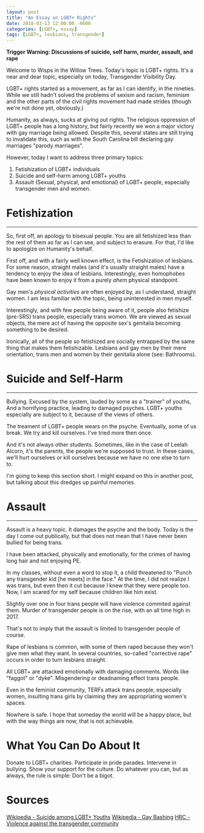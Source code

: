 ```yaml
---
layout: post
title: "An Essay on LGBT+ Rights"
date: 2018-03-13 12:00:00 -0600
categories: [LGBT+, essay]
tags: [LGBT+, lesbians, transgender]
---
```


**Trigger Warning: Discussions of suicide, self harm, murder, assault, and rape**

Welcome to Wisps in the Willow Trees.
Today's topic is LGBT+ rights. It's a near and dear topic, especially on today,
Transgender Visibility Day.

LGBT+ rights started as a movement, as far as I can identify, in the nineties.
While we still hadn't solved the problems of sexism and racism, feminism and the
other parts of the civil rights movement had made strides (though we're not done
yet, obviously.)

Humanity, as always, sucks at giving out rights. The religious oppression of
LGBT+ people has a long history, but fairly recently we won a major victory with
gay marriage being allowed. Despite this, several states are still trying to
invalidate this, such as with the South Carolina bill declaring gay marriages
"parody marriages".

However, today I want to address three primary topics:

1. Fetishization of LGBT+ individuals
2. Suicide and self-harm among LGBT+ youths
3. Assault (Sexual, physical, and emotional) of LGBT+ people, especially
transgender men and women.

# Fetishization
---
So, first off, an apology to bisexual people. You are all fetishized less
than the rest of them as far as I can see, and subject to erasure. For that,
I'd like to apologize on Humanity's behalf.

First off, and with a fairly well known effect, is the Fetishization of
lesbians. For some reason, straight males (and it's usually straight males)
have a tendency to enjoy the idea of lesbians. Interestingly, even homophobes
have been known to enjoy it from a purely *ahem* physical standpoint.

Gay men's *physical activities* are often enjoyed by, as I understand,
straight women. I am less familiar with the topic, being uninterested in men
myself.

Interestingly, and with few people being aware of it, people also fetishize
(pre-SRS) trans people, especially trans women. We are viewed as sexual objects,
the mere act of having the opposite sex's genitalia becoming something to be
desired.

Ironically, all of the people so fetishized are socially entrapped by the same
thing that makes them fetishizable. Lesbians and gay men by their mere
orientation, trans men and women by their genitalia alone (see: Bathrooms).

# Suicide and Self-Harm
---
Bullying. Excused by the system, lauded by some as a "trainer" of youths,
And a horrifying practice, leading to damaged psyches. LGBT+ youths especially
are subject to it, because of the views of others.

The treament of LGBT+ people wears on the psyche. Eventually, some of us break.
We try and kill ourselves. I've tried more then once.

And it's not always other students. Sometimes, like in the case of Leelah Alcorn,
it's the parents, the people we're supposed to trust. In these cases, we'll hurt
ourselves or kill ourselves because we have no one else to turn to.

I'm going to keep this section short. I might expand on this in another post,
but talking about this dredges up painful memories.

# Assault
---
Assault is a heavy topic. It damages the psyche and the body.
Today is the day I come out publically, but that does not mean that I have never
been bullied for being trans.

I have been attacked, physically and emotionally, for the crimes of having long
hair and not enjoying PE.

In my classes, without even a word to stop it, a child threatened to "Punch any
transgender kid [he meets] in the face." At the time, I did not realize I was
trans, but even then it cut because I knew that they were people too. Now, I am
scared for my self because children like him exist.

Slightly over one in four trans people will have violence commited against them.
Murder of transgender people is on the rise, with an all time high in 2017.

That's not to imply that the assault is limited to transgender people of course.

Rape of lesbians is common, with some of them raped because they won't give men
what they want. In several countries, so-called "corrective rape" occurs in
order to turn lesbians straight.

All LGBT+ are attacked emotionally with damaging comments. Words like "faggot"
or "dyke". Misgendering or deadnaming effect trans people.

Even in the feminist community, TERFs attack trans people, especially women,
insulting trans girls by claiming they are appropriating women's spaces.

Nowhere is safe. I hope that someday the world will be a happy place, but with
the way things are now, that is not achievable.

# What You Can Do About It
Donate to LGBT+ charities.
Participate in pride parades.
Intervene in bullying.
Show your support for the culture.
Do whatever you can, but as always, the rule is simple:
Don't be a bigot.

# Sources
[Wikipedia - Suicide among LGBT+ Youths](https://en.wikipedia.org/wiki/Suicide_among_LGBT+_youth)
[Wikipedia - Gay Bashing](https://en.wikipedia.org/wiki/Gay_bashing)
[HRC - Violence against the transgender community](https://www.hrc.org/resources/violence-against-the-transgender-community-in-2018)
